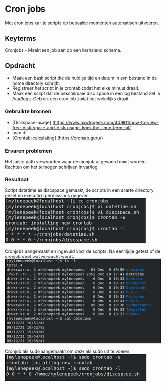 # Cron jobs
Met cron jobs kan je scripts op bepaalde momenten automatisch uitvoeren. 

## Keyterms
Cronjobs - Maakt een job aan op een herhalend schema. 

## Opdracht
- Maak een bash script die de huidige tijd en datum in een bestand in de home directory schrijft. 
- Registreer het script in je crontab zodat het elke minuut draait. 
- Maak een script dat de beschikbare disc space in een log bestand zet in /var/logs. Gebruik een cron job zodat het wekelijks draait. 

### Gebruikte bronnen
* [Diskspace-usage] (https://www.howtogeek.com/409611/how-to-view-free-disk-space-and-disk-usage-from-the-linux-terminal/ 
* man df
* [Crontab-calculating] (https://crontab.guru/)


### Ervaren problemen
Het juiste path verwoorden waar de cronjob uitgevoerd moet worden. <br/>
Rechten om het te mogen schrijven in var/log. 

### Resultaat
Script datetime en discspace gemaakt, de scripts in een aparte directory gezet en execution permissions gegeven. <br/>
![cronjobs-scripting](../00_includes/01_Linux_01/cronjobs-scriptmaking.png)

Cronjobs aangemaakt en ingevuld voor de scripts. Na een tijdje getest of de cronjob doet wat verwacht wordt. <br/>
![cronjobs-test](../00_includes/01_Linux_01/cronjobs-test.png)

Cronjob als sudo aangemaakt om deze als sudo uit te voeren. <br/>
![cronjobs-sudo](../00_includes/01_Linux_01/cronjobs-sudo.png)